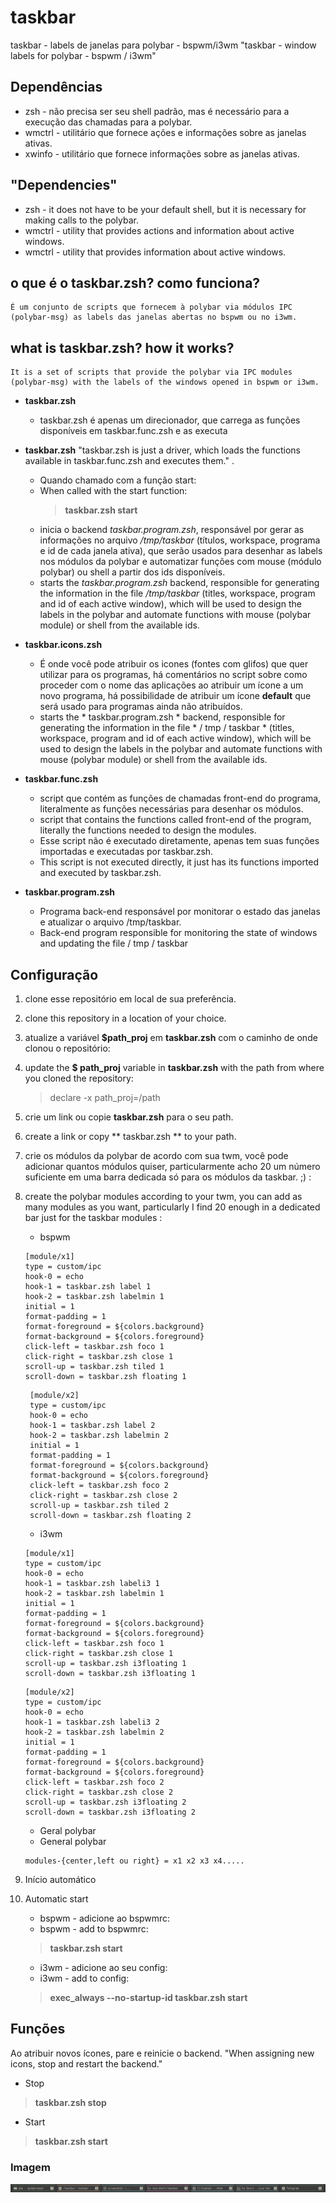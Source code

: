 # taskbar
taskbar - labels de janelas para polybar - bspwm/i3wm
"taskbar - window labels for polybar - bspwm / i3wm"

## Dependências
* zsh - não precisa ser seu shell padrão, mas é necessário para a execução das chamadas para a polybar.
* wmctrl - utilitário que fornece ações e informações sobre as janelas ativas.
* xwinfo - utilitário que fornece informações sobre as janelas ativas.

## "Dependencies"
* zsh - it does not have to be your default shell, but it is necessary for making calls to the polybar.
* wmctrl - utility that provides actions and information about active windows.
* wmctrl - utility that provides information about active windows.

## o que é o taskbar.zsh? como funciona?
	É um conjunto de scripts que fornecem à polybar via módulos IPC (polybar-msg) as labels das janelas abertas no bspwm ou no i3wm.
## what is taskbar.zsh? how it works?
	It is a set of scripts that provide the polybar via IPC modules (polybar-msg) with the labels of the windows opened in bspwm or i3wm.

* **taskbar.zsh**
	* taskbar.zsh é apenas um direcionador, que carrega as funções disponíveis em taskbar.func.zsh e as executa
* **taskbar.zsh**
	"taskbar.zsh is just a driver, which loads the functions available in taskbar.func.zsh and executes them."
	.
	* Quando chamado com a função start:
	* When called with the start function:
		> **taskbar.zsh start**
	* inicia o backend *taskbar.program.zsh*, responsável por gerar as informações no arquivo */tmp/taskbar* (títulos, workspace, programa e id de cada janela ativa), que serão usados para desenhar as labels nos módulos da polybar e automatizar funções com mouse (módulo polybar) ou shell a partir dos ids disponíveis.
	* starts the *taskbar.program.zsh* backend, responsible for generating the information in the file */tmp/taskbar* (titles, workspace, program and id of each active window), which will be used to design the labels in the polybar and automate functions with mouse (polybar module) or shell from the available ids.

* **taskbar.icons.zsh**
	* É onde você pode atribuir os icones (fontes com glifos) que quer utilizar para os programas, há comentários no script sobre como proceder com o nome das aplicações ao atribuir um ícone a um novo programa, há possibilidade de atribuir um ícone **default** que será usado para programas ainda não atribuídos.
	* starts the * taskbar.program.zsh * backend, responsible for generating the information in the file * / tmp / taskbar * (titles, workspace, program and id of each active window), which will be used to design the labels in the polybar and automate functions with mouse (polybar module) or shell from the available ids.

* **taskbar.func.zsh**
	* script que contém as funções de chamadas front-end do programa, literalmente as funções necessárias para desenhar os módulos.
	* script that contains the functions called front-end of the program, literally the functions needed to design the modules.
	* Esse script não é executado diretamente, apenas tem suas funções importadas e executadas por taskbar.zsh.
	* This script is not executed directly, it just has its functions imported and executed by taskbar.zsh.

* **taskbar.program.zsh**
	* Programa back-end responsável por monitorar o estado das janelas e atualizar o arquivo /tmp/taskbar.
	* Back-end program responsible for monitoring the state of windows and updating the file / tmp / taskbar

## Configuração

1. clone esse repositório em local de sua preferência.
1. clone this repository in a location of your choice.

2. atualize a variável **$path_proj** em **taskbar.zsh** com o caminho de onde clonou o repositório:
2. update the **$ path_proj** variable in **taskbar.zsh** with the path from where you cloned the repository:
	> declare -x path_proj=/path

3. crie um link ou copie **taskbar.zsh** para o seu path.
3. create a link or copy ** taskbar.zsh ** to your path.

4. crie os módulos da polybar de acordo com sua twm, você pode adicionar quantos módulos quiser, particularmente acho 20 um número suficiente em uma barra dedicada só para os módulos da taskbar. ;) :
4. create the polybar modules according to your twm, you can add as many modules as you want, particularly I find 20 enough in a dedicated bar just for the taskbar modules :

	* bspwm
	 ```
	 [module/x1]
	 type = custom/ipc
 	 hook-0 = echo
	 hook-1 = taskbar.zsh label 1
	 hook-2 = taskbar.zsh labelmin 1
	 initial = 1
	 format-padding = 1
	 format-foreground = ${colors.background}
	 format-background = ${colors.foreground}
	 click-left = taskbar.zsh foco 1
	 click-right = taskbar.zsh close 1
	 scroll-up = taskbar.zsh tiled 1
	 scroll-down = taskbar.zsh floating 1
	```
	```
	 [module/x2]
	 type = custom/ipc
	 hook-0 = echo
	 hook-1 = taskbar.zsh label 2
	 hook-2 = taskbar.zsh labelmin 2
	 initial = 1
	 format-padding = 1
	 format-foreground = ${colors.background}
	 format-background = ${colors.foreground}
	 click-left = taskbar.zsh foco 2
	 click-right = taskbar.zsh close 2
	 scroll-up = taskbar.zsh tiled 2
	 scroll-down = taskbar.zsh floating 2
	```

	* i3wm
	```
	[module/x1]
	type = custom/ipc
	hook-0 = echo
	hook-1 = taskbar.zsh labeli3 1
	hook-2 = taskbar.zsh labelmin 1
	initial = 1
	format-padding = 1
	format-foreground = ${colors.background}
	format-background = ${colors.foreground}
	click-left = taskbar.zsh foco 1
	click-right = taskbar.zsh close 1
	scroll-up = taskbar.zsh i3floating 1
	scroll-down = taskbar.zsh i3floating 1
	```
	```
	[module/x2]
	type = custom/ipc
	hook-0 = echo
	hook-1 = taskbar.zsh labeli3 2
	hook-2 = taskbar.zsh labelmin 2
	initial = 1
	format-padding = 1
	format-foreground = ${colors.background}
	format-background = ${colors.foreground}
	click-left = taskbar.zsh foco 2
	click-right = taskbar.zsh close 2
	scroll-up = taskbar.zsh i3floating 2
	scroll-down = taskbar.zsh i3floating 2
	```

	* Geral polybar
	* General polybar
	```
 	modules-{center,left ou right} = x1 x2 x3 x4.....
	```

5. Início automático
5. Automatic start
	* bspwm - adicione ao bspwmrc:
	* bspwm - add to bspwmrc:
	> **taskbar.zsh start**

	* i3wm - adicione ao seu config:
	* i3wm - add to config:
	> **exec_always --no-startup-id taskbar.zsh start**


## Funções

Ao atribuir novos ícones, pare e reinicie o backend.
"When assigning new icons, stop and restart the backend."

* Stop
> **taskbar.zsh stop**

* Start
> **taskbar.zsh start**

### Imagem
![Ilustração](https://github.com/odilonscoelho/taskbar/blob/master/print.jpg)<br/>
